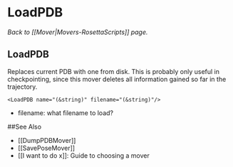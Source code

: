 # LoadPDB
*Back to [[Mover|Movers-RosettaScripts]] page.*
## LoadPDB

Replaces current PDB with one from disk. This is probably only useful in checkpointing, since this mover deletes all information gained so far in the trajectory.

```
<LoadPDB name="(&string)" filename="(&string)"/>
```

-   filename: what filename to load?


##See Also

* [[DumpPDBMover]]
* [[SavePoseMover]]
* [[I want to do x]]: Guide to choosing a mover